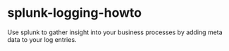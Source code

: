 # splunk-logging-howto
Use splunk to gather insight into your business processes by adding meta data to your log entries.
